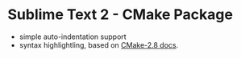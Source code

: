 # Sublime Text 2 - CMake Package #

- simple auto-indentation support
- syntax highlightling, based on [CMake-2.8 docs](http://www.cmake.org/cmake/help/cmake-2-8-docs.html).

